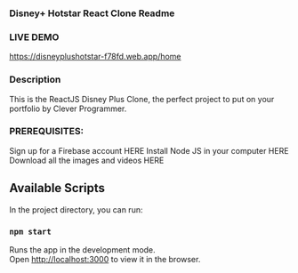 ### Disney+ Hotstar React Clone Readme

### LIVE DEMO

https://disneyplushotstar-f78fd.web.app/home

### Description

This is the ReactJS Disney Plus Clone, the perfect project to put on your portfolio by Clever Programmer.

### PREREQUISITES:

Sign up for a Firebase account HERE
Install Node JS in your computer HERE
Download all the images and videos HERE

## Available Scripts

In the project directory, you can run:

### `npm start`

Runs the app in the development mode.\
Open [http://localhost:3000](http://localhost:3000) to view it in the browser.
